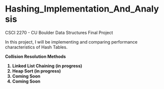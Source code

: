 # Hashing_Implementation_And_Analysis
CSCI 2270 - CU Boulder Data Structures Final Project

In this project, I will be implementing and comparing performance characteristics of Hash Tables.

<b>Collision Resolution Methods<b>
  <ol>
    <li>Linked List Chaining (in progress)</li>
    <li>Heap Sort (in progress)</li>
    <li>Coming Soon</li>
    <li>Coming Soon</li>
  </ol>
